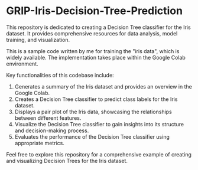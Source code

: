 # GRIP-Iris-Decision-Tree-Prediction

This repository is dedicated to creating a Decision Tree classifier for the Iris dataset. It provides comprehensive resources for data analysis, model training, and visualization.

This is a sample code written by me for training the "iris data", which is widely available. The implementation takes place within the Google Colab environment.

Key functionalities of this codebase include:

1. Generates a summary of the Iris dataset and provides an overview in the Google Colab.
2. Creates a Decision Tree classifier to predict class labels for the Iris dataset.
3. Displays a pair plot of the Iris data, showcasing the relationships between different features.
4. Visualize the Decision Tree classifier to gain insights into its structure and decision-making process.
5. Evaluates the performance of the Decision Tree classifier using appropriate metrics.

Feel free to explore this repository for a comprehensive example of creating and visualizing Decision Trees for the Iris dataset.
